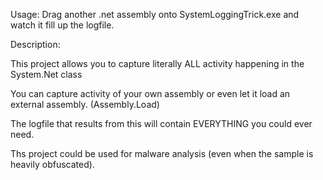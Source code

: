 Usage: Drag another .net assembly onto SystemLoggingTrick.exe and watch it fill up the logfile.

Description:

This project allows you to capture literally ALL activity happening in the System.Net class

You can capture activity of your own assembly or even let it load an external assembly. (Assembly.Load)

The logfile that results from this will contain EVERYTHING you could ever need.

Ths project could be used for malware analysis (even when the sample is heavily obfuscated).
